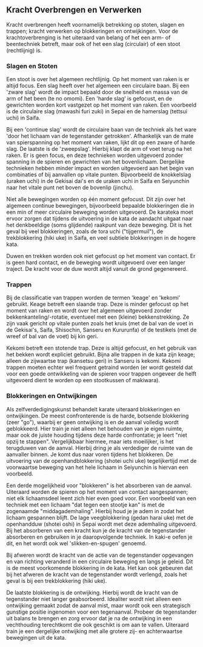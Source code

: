 ## Kracht Overbrengen en Verwerken

Kracht overbrengen heeft voornamelijk betrekking op stoten, slagen en trappen; kracht verwerken op blokkeringen en ontwijkingen. Voor de krachtoverbrenging is het uiteraard van belang of het een arm- of beentechniek betreft, maar ook of het een slag (circulair) of een stoot (rechtlijnig) is.

### Slagen en Stoten

Een stoot is over het algemeen rechtlijnig. Op het moment van raken is er altijd focus. Een slag heeft over het algemeen een circulaire baan. Bij een 'zware slag' wordt de impact bepaald door de snelheid en massa van de arm of het been (te no omomi). Een 'harde slag' is gefocust, en de gewrichten worden kort vastgezet op het moment van raken. Een voorbeeld is de circulaire slag (mawashi furi zuki) in Sepai en de hamerslag (tettsui uchi) in Saifa.

Bij een 'continue slag' wordt de circulaire baan van de techniek als het ware 'door het lichaam van de tegenstander getrokken'. Afhankelijk van de mate van spierspanning op het moment van raken, lijkt dit op een zware of harde slag. De laatste is de 'zweepslag'. Hierbij klapt de arm of voet terug na het raken. Er is geen focus, en deze technieken worden uitgevoerd zonder spanning in de spieren en gewrichten van het bovenlichaam. Dergelijke technieken hebben minder impact en worden uitgevoerd aan het begin van combinaties of bij aanvallen op vitale punten. Bijvoorbeeld de knokkelslag (uraken uchi) in de Gekisai dai's en de uraken uchi in Saifa en Seiyunchin naar het vitale punt net boven de bovenlip (jinchu).

Niet alle bewegingen worden op één moment gefocust. Dit zijn over het algemeen continue bewegingen, bijvoorbeeld bepaalde blokkeringen die in een min of meer circulaire beweging worden uitgevoerd. De karateka moet ervoor zorgen dat tijdens de uitvoering in de kata de aandacht uitgaat naar het denkbeeldige (soms glijdende) raakpunt van deze beweging. Dit is het geval bij veel blokkeringen, zoals de tora uchi ("tijgermuil"), de trekblokkering (hiki uke) in Saifa, en veel subtiele blokkeringen in de hogere kata.

Duwen en trekken worden ook niet gefocust op het moment van contact. Er is geen hard contact, en de beweging wordt uitgevoerd over een langer traject. De kracht voor de duw wordt altijd vanuit de grond gegenereerd.

### Trappen

Bij de classificatie van trappen worden de termen 'keage' en 'kekomi' gebruikt. Keage betreft een slaande trap. Deze is minder gefocust op het moment van raken en wordt over het algemeen uitgevoerd zonder bekkenkanteling/-rotatie, eventueel met een (kleine) bekkenstrekking. Ze zijn vaak gericht op vitale punten zoals het kruis (met de bal van de voet in de Gekisai's, Saifa, Shisochin, Sanseru en Kururunfa) of de testikels (met de wreef of bal van de voet) bij kin geri.

Kekomi betreft een stotende trap. Deze is altijd gefocust, en het gebruik van het bekken wordt expliciet gebruikt. Bijna alle trappen in de kata zijn keage; alleen de zijwaartse trap (kansetsu geri) in Sanseru is kekomi. Kekomi trappen moeten echter wel frequent getraind worden (er wordt gesteld dat voor een goede ontwikkeling van de spieren voor trappen ongeveer de helft uitgevoerd dient te worden op een stootkussen of makiwara).

### Blokkeringen en Ontwijkingen

Als zelfverdedigingskunst behandelt karate uiteraard blokkeringen en ontwijkingen. De meest confronterende is de harde, botsende blokkering (zeer "go"), waarbij er geen ontwijking is en de aanval volledig wordt geblokkeerd. Hier train je niet alleen het behouden van je eigen ruimte, maar ook de juiste houding tijdens deze harde confrontatie; je leert "niet opzij te stappen". Vergelijkbaar hiermee, maar iets moeilijker, is het terugduwen van de aanval. Hierbij dring je als verdediger de ruimte van de aanvaller binnen. Je komt dus naar voren tijdens het blokkeren. De uitvoering van de openhandblokkering (shotei uchi uke) tegelijkertijd met de voorwaartse beweging van het hele lichaam in Seiyunchin is hiervan een voorbeeld.

Een derde mogelijkheid voor "blokkeren" is het absorberen van de aanval. Uiteraard worden de spieren op het moment van contact aangespannen; niet elk lichaamsdeel leent zich hier even goed voor. Een voorbeeld van een techniek met een lichaam "dat tegen een stootje kan" is met de zogenaamde "middagademhaling". Hierbij houd je je adem in zodat het lichaam gespannen blijft. De lage veegblokkering (gedan harai uke) met de openhandduw (shotei oshi) in Sepai wordt met deze ademhaling uitgevoerd. Bij het absorberen van een kracht kun je de kracht van de tegenstander absorberen en gebruiken in je daaropvolgende techniek. In kaki-e oefen je dit, en het wordt ook wel 'slikken-en-spugen' genoemd.

Bij afweren wordt de kracht van de actie van de tegenstander opgevangen en van richting veranderd in een circulaire beweging en langs je geleid. Dit is de meest voorkomende blokkering in de kata. Het kan ook gebeuren dat bij het afweren de kracht van de tegenstander wordt verlengd, zoals het geval is bij een trekblokkering (hiki uke).

De laatste blokkering is de ontwijking. Hierbij wordt de kracht van de tegenstander niet langer geabsorbeerd. Idealiter wordt niet alleen een ontwijking gemaakt zodat de aanval mist, maar wordt ook een strategisch gunstige positie ingenomen voor een tegenaanval. Probeer de tegenstander uit balans te brengen en zorg ervoor dat je na de ontwijking in een vechthouding terechtkomt die ook geschikt is om aan te vallen. Uiteraard train je een dergelijke ontwijking met alle grotere zij- en achterwaartse bewegingen uit de kata. 
